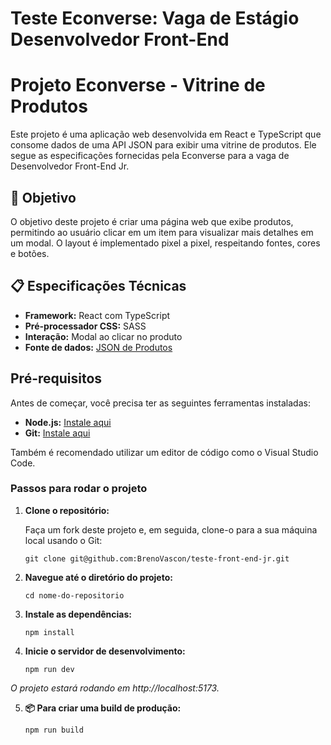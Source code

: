 # Teste Econverse: Vaga de Estágio Desenvolvedor Front-End 

# Projeto Econverse - Vitrine de Produtos

Este projeto é uma aplicação web desenvolvida em React e TypeScript que consome dados de uma API JSON para exibir uma vitrine de produtos. Ele segue as especificações fornecidas pela Econverse para a vaga de Desenvolvedor Front-End Jr.

## 🎯 Objetivo

O objetivo deste projeto é criar uma página web que exibe produtos, permitindo ao usuário clicar em um item para visualizar mais detalhes em um modal. O layout é implementado pixel a pixel, respeitando fontes, cores e botões.

## 📋 Especificações Técnicas

- **Framework:** React com TypeScript
- **Pré-processador CSS:** SASS
- **Interação:** Modal ao clicar no produto
- **Fonte de dados:** [JSON de Produtos](https://app.econverse.com.br/teste-front-end/junior/tecnologia/lista-produtos/produtos.json)

## Pré-requisitos

Antes de começar, você precisa ter as seguintes ferramentas instaladas:

- **Node.js:** [Instale aqui](https://nodejs.org/)
- **Git:** [Instale aqui](https://git-scm.com/)

Também é recomendado utilizar um editor de código como o Visual Studio Code.

### Passos para rodar o projeto

1. **Clone o repositório:**

   Faça um fork deste projeto e, em seguida, clone-o para a sua máquina local usando o Git:

   ```
   git clone git@github.com:BrenoVascon/teste-front-end-jr.git
   ```

2. **Navegue até o diretório do projeto:**
   ```
   cd nome-do-repositorio
   ```


3. **Instale as dependências:**
   ```
   npm install
   ```
   

4. **Inicie o servidor de desenvolvimento:**
    ```
   npm run dev
    ```
 *O projeto estará rodando em http://localhost:5173.*


5. **📦 Para criar uma build de produção:**
   ```
   npm run build
   ```
